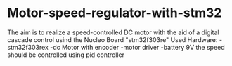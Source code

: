 # Motor-speed-regulator-with-stm32
The aim is to realize a speed-controlled DC motor with the aid of a digital cascade control usind the Nucleo Board "stm32f303re"
Used Hardware:
              -stm32f303rex
              -dc Motor with encoder
              -motor driver
              -battery 9V
the speed should be controlled using pid controller             
